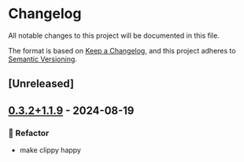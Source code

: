 # Changelog
All notable changes to this project will be documented in this file.

The format is based on [Keep a Changelog](https://keepachangelog.com/en/1.0.0/),
and this project adheres to [Semantic Versioning](https://semver.org/spec/v2.0.0.html).

## [Unreleased]

## [0.3.2+1.1.9](https://github.com/novel-rs/opencc-rs/compare/opencc-sys-v0.3.1+1.1.9...opencc-sys-v0.3.2+1.1.9) - 2024-08-19

### <!-- 2 -->🚜 Refactor
- make clippy happy
